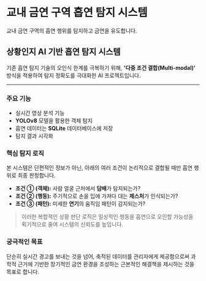 # 교내 금연 구역 흡연 탐지 시스템

교내 금연 구역의 흡연 행위를 탐지하고 금연을 유도합니다.

## 상황인지 AI 기반 흡연 탐지 시스템

기존 흡연 탐지 기술의 오인식 한계를 극복하기 위해, **'다중 조건 결합(Multi-modal)'** 방식을 적용하여 탐지 정확도를 극대화한 AI 프로젝트입니다.

---

### 주요 기능
- 실시간 영상 분석 기능
- **YOLOv8** 모델을 활용한 객체 탐지
- 흡연 데이터는 **SQLite** 데이터베이스에 저장
- 탐지 결과 시각화


### 핵심 탐지 로직

본 시스템은 단편적인 정보가 아닌, 아래의 여러 조건이 논리적으로 결합될 때만 흡연 행위로 최종 판정합니다.

- **조건 ① (객체):** 사람 얼굴 근처에서 **담배**가 탐지되는가?
- **조건 ② (행동):** 주기적으로 손을 입에 가져다 대는 **제스처**가 인식되는가?
- **조건 ③ (패턴):** 미세한 **연기**의 움직임 패턴이 감지되는가?

> 이러한 복합적인 상황 판단 로직은 일상적인 행동을 흡연으로 오인할 가능성을 획기적으로 줄여 시스템의 신뢰도를 높입니다.

### 궁극적인 목표

단순히 실시간 경고를 보내는 것을 넘어, 축적된 데이터를 관리자에게 제공함으로써 과학적 근거에 기반한 장기적인 금연 환경을 조성하는 근본적인 해결책을 제시하는 것을 목표로 합니다.


